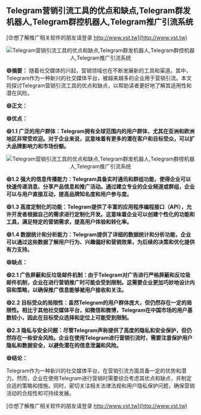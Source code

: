 ## **Telegram营销引流工具的优点和缺点,Telegram群发机器人,Telegram群控机器人,Telegram推广引流系统**

[😍想了解推广相关软件的朋友请登录 http://www.vst.tw](http://www.vst.tw)

 <center><img src="https://vst.tw/MP4/tuiguang/png/5.png" alt="Telegram营销引流工具的优点和缺点,Telegram群发机器人,Telegram群控机器人,Telegram推广引流系统"></center>

**😄摘要：**
随着社交媒体的兴起，营销领域也在不断发展新的工具和渠道。其中，Telegram作为一种新兴的社交媒体平台，被越来越多的企业用于营销引流。本文将探讨Telegram营销引流工具的优点和缺点，以帮助读者更好地了解其适用性和潜在风险。

**😄正文：**

**😄优点：**

**😄1.1 广泛的用户群体：Telegram拥有全球范围内的用户群体，尤其在亚洲和欧洲地区非常受欢迎。对于企业来说，这意味着有更多的潜在客户和目标受众，可以扩大品牌影响力和市场份额。**

 <center><img src="https://vst.tw/MP4/tuiguang/png/4.png" alt="Telegram营销引流工具的优点和缺点,Telegram群发机器人,Telegram群控机器人,Telegram推广引流系统"></center>

**😄1.2 强大的信息传播能力：Telegram具备实时通讯和群组功能，使得企业可以快速传递消息、分享产品信息和推广活动。通过建立专业的企业频道或群组，企业可以与用户直接互动，提高品牌知名度和用户参与度。**

**😄1.3 高度定制化的功能：Telegram提供了丰富的应用程序编程接口（API），允许开发者根据自己的需求进行定制化开发。这意味着企业可以创建个性化的功能和工具，满足特定的营销需求，提高用户体验和转化率。**

**😄1.4 数据统计和分析能力：Telegram提供了详细的数据统计和分析功能，企业可以通过这些数据了解用户行为、兴趣偏好和营销效果，为后续的决策和优化提供有力支持。**

**😄缺点：**

**😄2.1 广告屏蔽和反垃圾邮件机制：由于Telegram对广告进行严格屏蔽和反垃圾邮件机制，企业在进行营销推广时可能会受到限制。这需要企业更加巧妙地设计内容和策略，以确保推广信息能够被用户接收和关注。**

**😄2.2 目标受众的局限性：虽然Telegram的用户群体庞大，但仍然存在一定的局限性。相比于其他社交媒体平台，如微信和微博，Telegram在中国市场的用户基数较小，因此在目标受众选择和定位上可能受到限制。**

**😄2.3 隐私与安全问题：尽管Telegram声称提供了高度的隐私和安全保护，但仍然存在一些安全风险。企业在使用Telegram进行营销引流时，需要注意保护用户隐私和数据安全，以避免潜在的信息泄漏和风险。**

**😄结论：**

Telegram作为一种新兴的社交媒体平台，在营销引流方面具备一定的优势和潜力。然而，企业在使用Telegram进行营销时需要综合考虑其优点和缺点，并制定合适的策略和措施。同时，密切关注相关法律法规和用户隐私保护问题，确保营销活动的合规性和可持续发展。

[😍想了解推广相关软件的朋友请登录 http://www.vst.tw](http://www.vst.tw)



